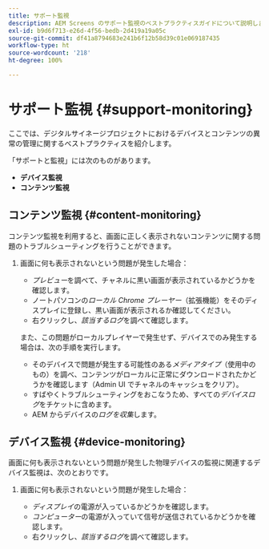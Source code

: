 ```yaml
---
title: サポート監視
description: AEM Screens のサポート監視のベストプラクティスガイドについて説明します。
exl-id: b9d6f713-e26d-4f56-bedb-2d419a19a05c
source-git-commit: df41a8794683e241b6f12b58d39c01e069187435
workflow-type: ht
source-wordcount: '218'
ht-degree: 100%

---
```


# サポート監視 {#support-monitoring}

ここでは、デジタルサイネージプロジェクトにおけるデバイスとコンテンツの異常の管理に関するベストプラクティスを紹介します。

「サポートと監視」には次のものがあります。

* **デバイス監視**
* **コンテンツ監視**

## コンテンツ監視 {#content-monitoring}

コンテンツ監視を利用すると、画面に正しく表示されないコンテンツに関する問題のトラブルシューティングを行うことができます。

1. 画面に何も表示されないという問題が発生した場合：

   * *プレビュー*&#x200B;を調べて、チャネルに黒い画面が表示されているかどうかを確認します。
   * ノートパソコンの&#x200B;*ローカル Chrome プレーヤー*（拡張機能）をそのディスプレイに登録し、黒い画面が表示されるか確認してください。
   * 右クリックし、*該当するログ*&#x200B;を調べて確認します。

   また、この問題がローカルプレイヤーで発生せず、デバイスでのみ発生する場合は、次の手順を実行します。

   * そのデバイスで問題が発生する可能性のある&#x200B;*メディアタイプ*（使用中のもの）を調べ、コンテンツがローカルに正常にダウンロードされたかどうかを確認します（Admin UI でチャネルのキャッシュをクリア）。
   * すばやくトラブルシューティングをおこなうため、すべての&#x200B;*デバイスログ*&#x200B;をチケットに含めます。
   * AEM からデバイスの&#x200B;*ログを収集*&#x200B;します。

## デバイス監視 {#device-monitoring}

画面に何も表示されないという問題が発生した物理デバイスの監視に関連するデバイス監視は、次のとおりです。

1. 画面に何も表示されないという問題が発生した場合：

   * *ディスプレイ*&#x200B;の電源が入っているかどうかを確認します。
   * *コンピューター*&#x200B;の電源が入っていて信号が送信されているかどうかを確認します。
   * 右クリックし、*該当するログ*&#x200B;を調べて確認します。
